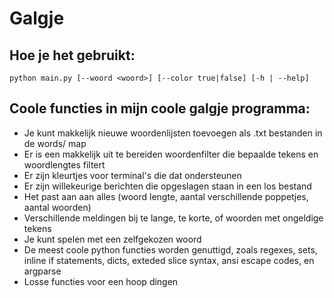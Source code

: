 # Galgje

## Hoe je het gebruikt:

```
python main.py [--woord <woord>] [--color true|false] [-h | --help]
```

## Coole functies in mijn coole galgje programma:

- Je kunt makkelijk nieuwe woordenlijsten toevoegen als .txt bestanden in de words/ map
- Er is een makkelijk uit te bereiden woordenfilter die bepaalde tekens en woordlengtes filtert
- Er zijn kleurtjes voor terminal's die dat ondersteunen
- Er zijn willekeurige berichten die opgeslagen staan in een los bestand
- Het past aan aan alles (woord lengte, aantal verschillende poppetjes, aantal woorden)
- Verschillende meldingen bij te lange, te korte, of woorden met ongeldige tekens
- Je kunt spelen met een zelfgekozen woord
- De meest coole python functies worden genuttigd, zoals regexes, sets, inline if statements, dicts, exteded slice syntax, ansi escape codes, en argparse
- Losse functies voor een hoop dingen
